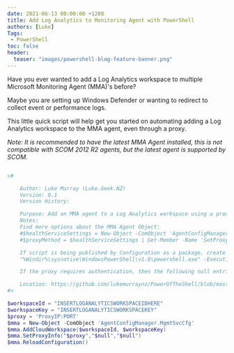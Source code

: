 ```yaml
---
date: 2021-06-13 00:00:00 +1200
title: Add Log Analytics to Monitoring Agent with PowerShell
authors: [Luke]
Tags:
 - PowerShell
toc: false
header:
  teaser: "images/powershell-blog-feature-banner.png"
---
```

Have you ever wanted to add a Log Analytics workspace to multiple Microsoft Monitoring Agent (MMA)'s before? 

Maybe you are setting up Windows Defender or wanting to redirect to collect event or performance logs. 

This little quick script will help get you started on automating adding a Log Analytics workspace to the MMA agent, even through a proxy.

_Note:  It is recommended to have the latest MMA Agent installed, this is not compatible with SCOM 2012 R2 agents, but the latest agent is supported by SCOM._

```powershell title="Add_LogAnalyticsWorkspace.ps1"

<#

    Author: Luke Murray (Luke.Geek.NZ)
    Version: 0.1
    Version History:

    Purpose: Add an MMA agent to a Log Analytics workspace using a proxy with no user authentication.
    Notes:
    Find more options about the MMA Agent Object:
    #$healthServiceSettings = New-Object -ComObject 'AgentConfigManager.MgmtSvcCfg'
    #$proxyMethod = $healthServiceSettings | Get-Member -Name 'SetProxyInfo'

    If script is being published by Configuration as a package, create a Command Line installer:
    "%Windir%\sysnative\WindowsPowerShell\v1.0\powershell.exe" -ExecutionPolicy Bypass -Command  .\Add_LogAnalyticsWorkspace.ps1

    If the proxy requires authentication, then the following null entries need to be replaced with user,password: $mma.SetProxyInfo("$proxy","$null","$null"). If you aren't using a proxy then you can remove the entire mma.SetProxyInfo line.

    Location: https://github.com/lukemurraynz/PowerOfTheShell/blob/master/OperationsMgr/Add_LogAnalyticsWorkspace.ps1
#>

$workspaceId = "INSERTLOGANALYTICSWORKSPACEIDHERE"
$workspaceKey = "INSERTLOGANALYTICSWORKSPACEKEY"
$proxy = 'ProxyIP:PORT'
$mma = New-Object -ComObject 'AgentConfigManager.MgmtSvcCfg'
$mma.AddCloudWorkspace($workspaceId, $workspaceKey)
$mma.SetProxyInfo("$proxy","$null","$null")
$mma.ReloadConfiguration()

```
